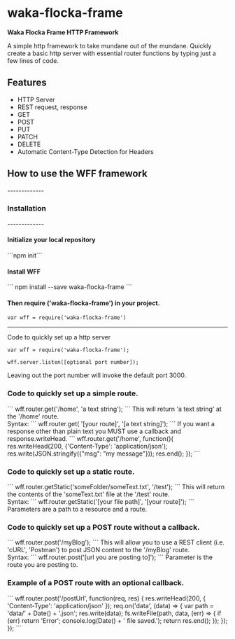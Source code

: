 # waka-flocka-frame

<strong>Waka Flocka Frame HTTP Framework</strong>

A simple http framework to take mundane out of the mundane. Quickly create a basic http server with essential router functions by typing just a few lines of code.

<h2>Features</h2>
<ul>
 <li>HTTP Server</li>
 <li>REST request, response</li>
 <li>GET</li>
 <li>POST</li>
 <li>PUT</li>
 <li>PATCH</li>
 <li>DELETE</li>
 <li>Automatic Content-Type Detection for Headers</li>
</ul>

<h2>How to use the WFF framework</h2>
-------------
<h3>Installation</h3>
-------------
<h4>Initialize your local repository</h4>
  ```npm init```

<h4>Install WFF</h4>
```
npm install --save waka-flocka-frame
```

<h4>Then require ('waka-flocka-frame') in your project.</h4>

```var wff = require('waka-flocka-frame')```

--------------------
Code to quickly set up a http server
```
var wff = require('waka-flocka-frame');

wff.server.listen([optional port number]);
```
Leaving out the port number will invoke the default port 3000.

<h3>Code to quickly set up a simple route.</h3>
```
wff.router.get('/home', 'a text string');
```
This will return 'a text string' at the '/home' route.<br>
Syntax:
 ```
 wff.router.get( '[your route]', '[a text string]');
 ```
If you want a response other than plain text you MUST use a callback
and response.writeHead.
```
wff.router.get('/home', function(){
    res.writeHead(200, {'Content-Type': 'application/json');
    res.write(JSON.stringify({"msg": "my message"}));
    res.end();
  });
```
<h3>Code to quickly set up a static route.</h3>
```
wff.router.getStatic('someFolder/someText.txt', '/test');
```
This will return the contents of the 'someText.txt' file at the '/test' route.<br>
Syntax:
```
wff.router.getStatic('[your file path]', '[your route]');
```
Parameters are a path to a resource and a route.

<h3>Code to quickly set up a POST route without a callback.</h3>
```
wff.router.post('/myBlog');
```
This will allow you to use a REST client (i.e. 'cURL', 'Postman') to post JSON content to the '/myBlog' route.<br>
Syntax:
```
wff.router.post('[url you are posting to]');
```
Parameter is the route you are posting to.

<h3>Example of a POST route with an optional callback.</h3>
```
wff.router.post('/postUrl', function(req, res) {
  res.writeHead(200, { 'Content-Type': 'application/json' });
   req.on('data', (data) => {
     var path = 'data/' + Date() + '.json';
     res.write(data);
     fs.writeFile(path, data, (err) => {
       if (err) return 'Error';
       console.log(Date() + ' file saved.');
       return res.end();
     });
   });
});
```
